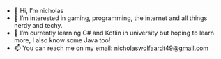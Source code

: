 - 👋 Hi, I’m nicholas
- 👀 I’m interested in gaming, programming, the internet and all things nerdy and techy.
- 🌱 I’m currently learning C# and Kotlin in university but hoping to learn more, I also know some Java too!
- 📫 You can reach me on my email: nicholaswolfaardt49@gmail.com

<!---
ST10273397/ST10273397 is a ✨ special ✨ repository because its `README.md` (this file) appears on your GitHub profile.
You can click the Preview link to take a look at your changes.
--->
